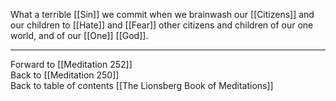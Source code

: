 What a terrible [[Sin]] we commit when we brainwash our [[Citizens]] and our children to [[Hate]] and [[Fear]] other citizens and children of our one world, and of our [[One]] [[God]]. 

___

Forward to [[Meditation 252]]  
Back to [[Meditation 250]]  
Back to table of contents [[The Lionsberg Book of Meditations]]  